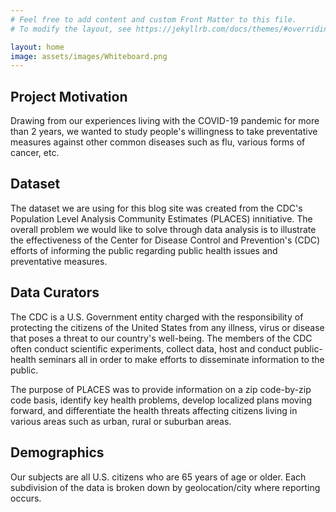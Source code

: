 ```yaml
---
# Feel free to add content and custom Front Matter to this file.
# To modify the layout, see https://jekyllrb.com/docs/themes/#overriding-theme-defaults

layout: home
image: assets/images/Whiteboard.png
---
```

## Project Motivation
Drawing from our experiences living with the COVID-19 pandemic for more than 2 years, we wanted to study people's willingness to take preventative measures against
other common diseases such as flu, various forms of cancer, etc. 
## Dataset
The dataset we are using for this blog site was created from the CDC's Population Level Analysis Community Estimates (PLACES) innitiative. The overall problem we would like to solve through data analysis is to illustrate the effectiveness of the Center for Disease Control and Prevention's (CDC) efforts of informing the public regarding public health issues and preventative measures.

## Data Curators
The CDC is a U.S. Government entity charged with the responsibility of protecting the citizens of the United States from any illness, virus or disease that poses a threat to our country's well-being. The members of the CDC often conduct scientific experiments, collect data, host and conduct public-health seminars all in order to make efforts to disseminate information to the public.

The purpose of PLACES was to provide information on a zip code-by-zip code basis, identify key health problems, develop localized plans moving forward, and differentiate the health threats affecting citizens living in various areas such as urban, rural or suburban areas.
## Demographics
Our subjects are all U.S. citizens who are 65 years of age or older. Each subdivision of the data is broken down by geolocation/city where reporting occurs.
